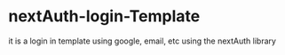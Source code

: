 # nextAuth-login-Template
it is a login in template using google, email, etc using the nextAuth library
